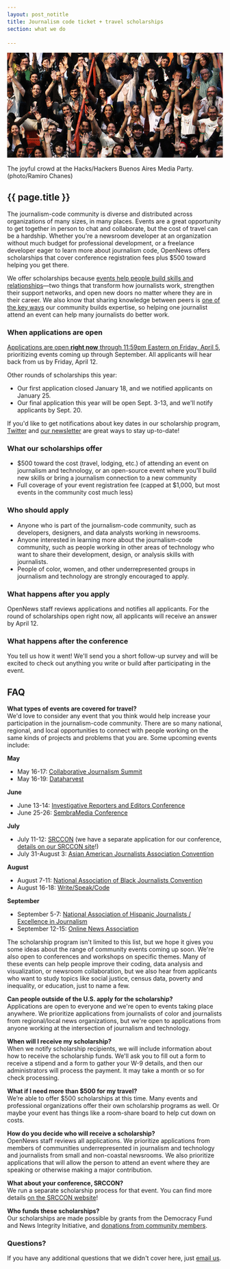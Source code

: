 ```yaml
---
layout: post_notitle
title: Journalism code ticket + travel scholarships
section: what we do

---
```

<img src="/media/img/index_opennewsphoto.jpg" class="topline">
<p class="caption">The joyful crowd at the Hacks/Hackers Buenos Aires Media Party. (photo/Ramiro Chanes)</p>

<h2>{{ page.title }}</h2>

<p class="bodybig">The journalism-code community is diverse and distributed across organizations of many sizes, in many places. Events are a great opportunity to get together in person to chat and collaborate, but the cost of travel can be a hardship. Whether you're a newsroom developer at an organization without much budget for professional development, or a freelance developer eager to learn more about journalism code, OpenNews offers scholarships that cover conference registration fees plus $500 toward helping you get there.</p>

<p>We offer scholarships because <a href="https://opennews.org/blog/scholarships-networks/">events help people build skills and relationships</a>—two things that transform how journalists work, strengthen their support networks, and open new doors no matter where they are in their career. We also know that sharing knowledge between peers is <a href="https://opennews.org/what/community/survey/">one of the key ways</a> our community builds expertise, so helping one journalist attend an event can help many journalists do better work.</p>

### When applications are open

[Applications are open **right now** through 11:59pm Eastern on Friday, April 5](https://docs.google.com/forms/d/e/1FAIpQLScszqWGlUsIA4iEZnrdCaI-fiHttB9saiXAtiD9E031erobyg/viewform), prioritizing events coming up through September. All applicants will hear back from us by Friday, April 12.

Other rounds of scholarships this year:

* Our first application closed January 18, and we notified applicants on January 25.
* Our final application this year will be open Sept. 3-13, and we'll notify applicants by Sept. 20.

If you'd like to get notifications about key dates in our scholarship program, [Twitter](https://twitter.com/opennews) and [our newsletter](http://eepurl.com/czSVTL) are great ways to stay up-to-date!

### What our scholarships offer

* $500 toward the cost (travel, lodging, etc.) of attending an event on journalism and technology, or an open-source event where you’ll build new skills or bring a journalism connection to a new community
* Full coverage of your event registration fee (capped at $1,000, but most events in the community cost much less)

### Who should apply

* Anyone who is part of the journalism-code community, such as developers, designers, and data analysts working in newsrooms.
* Anyone interested in learning more about the journalism-code community, such as people working in other areas of technology who want to share their development, design, or analysis skills with journalists.
* People of color, women, and other underrepresented groups in journalism and technology are strongly encouraged to apply.

### What happens after you apply

OpenNews staff reviews applications and notifies all applicants. For the round of scholarships open right now, all applicants will receive an answer by April 12.

### What happens after the conference

You tell us how it went! We'll send you a short follow-up survey and will be excited to check out anything you write or build after participating in the event.

## FAQ

**What types of events are covered for travel?**  
We'd love to consider any event that you think would help increase your participation in the journalism-code community. There are so many national, regional, and local opportunities to connect with people working on the same kinds of projects and problems that you are. Some upcoming events include:
    
**May**  

* May 16-17: [Collaborative Journalism Summit](https://collaborativejournalism.org/cjs2019/)
* May 16-19: [Dataharvest](https://dataharvest.eu/)

**June**  

* June 13-14: [Investigative Reporters and Editors Conference](https://www.ire.org/events-and-training/conferences/ire-2019/)
* June 25-26: [SembraMedia Conference](https://www.sembramedia.org/eventos-de-sembramedia/cancun/)

**July**  

* July 11-12: [SRCCON](https://srccon.org/) (we have a separate application for our conference, [details on our SRCCON site](https://srccon.org/scholarships/)!)
* July 31-August 3: [Asian American Journalists Association Convention](https://www.aaja.org/aaja19_announcement)

**August**  

* August 7-11: [National Association of Black Journalists Convention](http://www.nabjconvention.com/index.cfm)
* August 16-18: [Write/Speak/Code](https://www.writespeakcode.com/)

**September**  

* September 5-7: [National Association of Hispanic Journalists / Excellence in Journalism](https://excellenceinjournalism.org/)
* September 12-15: [Online News Association](https://ona19.journalists.org)

The scholarship program isn't limited to this list, but we hope it gives you some ideas about the range of community events coming up soon. We're also open to conferences and workshops on specific themes. Many of these events can help people improve their coding, data analysis and visualization, or newsroom collaboration, but we also hear from applicants who want to study topics like social justice, census data, poverty and inequality, or education, just to name a few.

**Can people outside of the U.S. apply for the scholarship?**  
Applications are open to everyone and we're open to events taking place anywhere. We prioritize applications from journalists of color and journalists from regional/local news organizations, but we're open to applications from anyone working at the intersection of journalism and technology.

**When will I receive my scholarship?**  
When we notify scholarship recipients, we will include information about how to receive the scholarship funds. We'll ask you to fill out a form to receive a stipend and a form to gather your W-9 details, and then our administrators will process the payment. It may take a month or so for check processing.
 
**What if I need more than $500 for my travel?**  
We’re able to offer $500 scholarships at this time. Many events and professional organizations offer their own scholarship programs as well. Or maybe your event has things like a room-share board to help cut down on costs.

**How do you decide who will receive a scholarship?**  
OpenNews staff reviews all applications. We prioritize applications from members of communities underrepresented in journalism and technology and journalists from small and non-coastal newsrooms. We also prioritize applications that will allow the person to attend an event where they are speaking or otherwise making a major contribution.

**What about your conference, SRCCON?**  
We run a separate scholarship process for that event. You can find more details [on the SRCCON website](https://srccon.org/scholarships/)!

**Who funds these scholarships?**  
Our scholarships are made possible by grants from the Democracy Fund and News Integrity Initiative, and [donations from community members](https://opennews.networkforgood.com/).

### Questions?
If you have any additional questions that we didn't cover here, just [email us](mailto:info@opennews.org).
